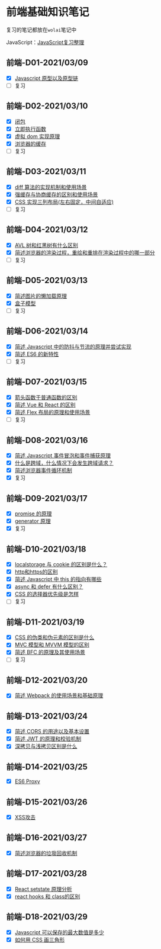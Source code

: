 # 前端基础知识笔记

复习的笔记都放在` wolai `笔记中

JavaScript：[JavaScript复习整理](https://www.wolai.com/marlon/7EYA6ANFw8mZgLENQktJYn?theme=light)

## 前端-D01-2021/03/09

- [x] [Javascript 原型以及原型链](https://www.wolai.com/marlon/sdKiE4B9cZsCmueJ1uhbsQ)
- [ ] 复习 
## 前端-D02-2021/03/10

- [x] [闭包](https://www.wolai.com/marlon/rhjzNg2R663ySH65hrBrzr)
- [x] [立即执行函数](https://www.wolai.com/marlon/popsqrAXfgSSo1VUjKvoF8)
- [x] [虚拟 dom 实现原理](https://www.wolai.com/marlon/ubbdPbbEZGnxGJ8KQPPTaX)
- [x] [浏览器的缓存](https://www.wolai.com/marlon/2Umk1Pp1DwWewXDdBSjotE)
- [ ] 复习 
## 前端-D03-2021/03/11

- [x] [diff 算法的实现机制和使用场景](https://www.wolai.com/marlon/gLruA61s6d76HBahj4k5VN)
- [x] [强缓存与协商缓存的区别和使用场景](https://www.wolai.com/marlon/b6Wep4XexS2dMXoDGoxzKs)
- [x] [CSS 实现三列布局(左右固定，中间自适应)](https://www.wolai.com/marlon/iAc3NCz9zbRffWHKQvnwv9)
- [ ] 复习 
## 前端-D04-2021/03/12

- [x] [AVL 树和红黑树有什么区别](https://www.wolai.com/marlon/mMyDcPbK7dC35VR2Pjj3kb)
- [x] [简述浏览器的渲染过程，重绘和重排在渲染过程中的哪一部分](https://www.wolai.com/marlon/sbz3eeA6LMEaJ9n8Utt6CR)
- [ ] 复习 
## 前端-D05-2021/03/13

- [x] [简述图片的懒加载原理](https://www.wolai.com/marlon/izHwoeX9aCC9AiYzQA3vkt)
- [x] [盒子模型](https://www.wolai.com/marlon/p4EaFSZxYhVnyB8oNoBMnL)
- [ ] 复习 
## 前端-D06-2021/03/14

- [x] [简述 Javascript 中的防抖与节流的原理并尝试实现](https://www.wolai.com/marlon/bggp2uEfyXVQxhJQaPYny5)
- [x] [简述 ES6 的新特性](https://www.wolai.com/marlon/2CZqjnyMAM6FZqJMVQpmW3)
- [ ] 复习 
## 前端-D07-2021/03/15

- [x] [箭头函数于普通函数的区别](https://www.wolai.com/marlon/eJBTZpXMwXactB7WYRMStj)
- [x] [简述 Vue 和 React 的区别](https://www.wolai.com/marlon/9iRjtcshbTiVGRP5LNxRZ)
- [x] [简述 Flex 布局的原理和使用场景](https://www.wolai.com/marlon/vL6P1J6krDTr9UgovoMznH)
- [ ] 复习 
## 前端-D08-2021/03/16

- [x] [简述 Javascript 事件冒泡和事件捕获原理](https://www.wolai.com/marlon/9V2XhULZir2QM5GrYn2Yqv)
- [x] [什么是跨域，什么情况下会发生跨域请求？](https://www.wolai.com/marlon/2pS1kvyjmcYVi8m385h76N)
- [x] [简述浏览器事件循环机制](https://www.wolai.com/marlon/jAMf2tEPbPzvomFPbUsYE2)
- [x] 复习 

## 前端-D09-2021/03/17

- [x] [promise 的原理](https://www.wolai.com/marlon/qFtcsD8rUSrTKfhvwVLdfy)
- [x] [generator 原理](https://www.wolai.com/marlon/nY8sHCaM7rFfwQLjBF9xse)
- [x] 复习 

## 前端-D10-2021/03/18

- [x] [localstorage 与 cookie 的区别是什么？](https://www.wolai.com/marlon/5ZzeWC6roYsZZanQ7whzG4)
- [x] [http和https的区别](https://www.wolai.com/marlon/papVzWqjzAGP6QgTs6hGRb)
- [x] [简述 Javascript 中 this 的指向有哪些](https://www.wolai.com/marlon/gPcCakEJUNAm5z74weihvp)
- [x] [async 和 defer 有什么区别？](https://www.wolai.com/marlon/aaRzaRF29k6SKKfFwsZxdz)
- [x] [CSS 的选择器优先级是怎样](https://www.wolai.com/marlon/7tbLcyacbsusumqdJV9oQc)
- [ ] 复习 

## 前端-D11-2021/03/19

- [x] [CSS 的伪类和伪元素的区别是什么](https://www.wolai.com/marlon/o4aJfjnueUGHJPg2DU184L)
- [x] [MVC 模型和 MVVM 模型的区别](https://www.wolai.com/marlon/7TWGrjLUJUkqXCSR5jhhar)
- [x] [简述 BFC 的原理及其使用场景](https://www.wolai.com/marlon/34TMk3QDfTN765JqAjfDqc)
- [ ] 复习 

## 前端-D12-2021/03/20

- [x] [简述 Webpack 的使用场景和基础原理](https://www.wolai.com/marlon/jVvuAtPADR3cCCdbjMNPAL)

## 前端-D13-2021/03/24

- [x] [简述 CORS 的用途以及基本设置](https://www.wolai.com/marlon/5BDGdGkUGRbyZSNDQs7UyZ)
- [x] [简述 JWT 的原理和校验机制](https://www.wolai.com/marlon/7bDEMypR9UuADsZFzdSP3M)
- [x] [深拷贝与浅拷贝区别是什么](https://www.wolai.com/marlon/cLk8TFdChJgxiNXpxFQHER)

## 前端-D14-2021/03/25

- [x] [ES6 Proxy](https://www.wolai.com/marlon/7KJ2Ecv2FC77JSqQ8qPp8s)

## 前端-D15-2021/03/26
- [x] [XSS攻击](https://www.wolai.com/marlon/jTF9Am1WpHTDstFJ1XERCR)

## 前端-D16-2021/03/27
- [x] [简述浏览器的垃圾回收机制](https://www.wolai.com/marlon/pu8zqdTDNJexQHyMbThRxC)

## 前端-D17-2021/03/28
- [x] [React setstate 原理分析](https://www.wolai.com/marlon/jQfqM8ziL4ryLgNAE2AgH5)
- [x] [react hooks 和 class的区别](https://www.wolai.com/marlon/pV7TQE9BTWV5DxDdr4sWrh)

## 前端-D18-2021/03/29
- [x] [Javascript 可以保存的最大数值是多少](https://www.wolai.com/marlon/hk1RDPGrr4w4MHe5zvh9BW)
- [x] [如何用 CSS 画三角形](https://www.wolai.com/marlon/rXPrfncm8PqbcHscb8Vz6L)